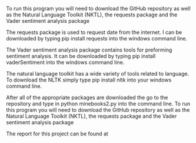 To run this program you will need to download the GitHub repository as well as the Natural Language Toolkit (NKTL), the requests package and the Vader sentiment analysis package

The requests package is used to request date from the internet.  I can be downloaded by typing pip install requests into the windows command line.

The Vader sentiment analysis package contains tools for preforming sentiment analysis. It can be downloaded by typing pip install vaderSentiment into the windows command line.

The natural language toolkit has a wide variety of tools related to language. To download the NLTK simply type pip install nltk into your windows command line.

After all of the appropriate packages are downloaded the go to the repository and type in python minebooks2.py into the command line.
To run this program you will need to download the GitHub repository as well as the Natural Language Toolkit (NKTL), the requests package and the Vader sentiment analysis package

The report for this project can be found at 
